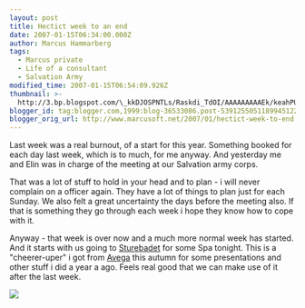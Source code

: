 ```yaml
---
layout: post
title: Hectict week to an end
date: 2007-01-15T06:34:00.000Z
author: Marcus Hammarberg
tags:
  - Marcus private
  - Life of a consultant
  - Salvation Army
modified_time: 2007-01-15T06:54:09.926Z
thumbnail: >-
  http://3.bp.blogspot.com/\_kkDJOSPNTLs/Raskdi_TdOI/AAAAAAAAAEk/keahPU7245s/s72-c/sture.JPG
blogger_id: tag:blogger.com,1999:blog-36533086.post-5391255051189945122
blogger_orig_url: http://www.marcusoft.net/2007/01/hectict-week-to-end.html
---
```





Last week was a real burnout, of a start for this year. Something booked
for each day last week, which is to much, for me anyway. And yesterday
me and Elin was in charge of the meeting at our Salvation army corps.

That was a lot of stuff to hold in your head and to plan - i will never
complain on a officer again. They have a lot of things to plan just for
each Sunday. We also felt a great uncertainty the days before the
meeting also. If that is something they go through each week i hope they
know how to cope with it.

Anyway - that week is over now and a much more normal week has started.
And it starts with us going to [Sturebadet](http://www.sturebadet.se/)
for some Spa tonight. This is a "cheerer-uper" i got from
[Avega](http://www.avega.se/) this autumn for some presentations and
other stuff i did a year a ago. Feels real good that we can make use of
it after the last week.

[<img
src="http://3.bp.blogspot.com/_kkDJOSPNTLs/Raskdi_TdOI/AAAAAAAAAEk/keahPU7245s/s400/sture.JPG"
id="BLOGGER_PHOTO_ID_5020146299661677794" style="CURSOR: hand"
data-border="0" />](http://3.bp.blogspot.com/_kkDJOSPNTLs/Raskdi_TdOI/AAAAAAAAAEk/keahPU7245s/s1600-h/sture.JPG)
